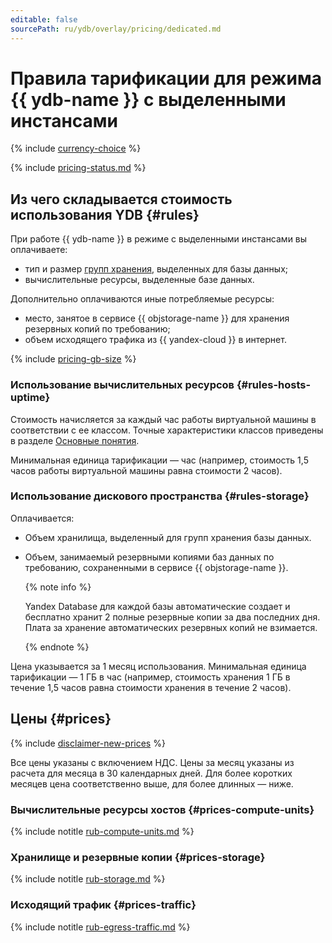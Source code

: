 ```yaml
---
editable: false
sourcePath: ru/ydb/overlay/pricing/dedicated.md
---
```


# Правила тарификации для режима {{ ydb-name }} с выделенными инстансами

{% include [currency-choice](../_includes/pricing/currency-choice.md) %}

{% include [pricing-status.md](../_includes/pricing/pricing-status.md) %}

## Из чего складывается стоимость использования YDB {#rules}

При работе {{ ydb-name }} в режиме с выделенными инстансами вы оплачиваете:

* тип и размер [групп хранения](../concepts/databases.md#storage-groups), выделенных для базы данных;
* вычислительные ресурсы, выделенные базе данных.

Дополнительно оплачиваются иные потребляемые ресурсы:

* место, занятое в сервисе {{ objstorage-name }} для хранения резервных копий по требованию;
* объем исходящего трафика из {{ yandex-cloud }} в интернет.


{% include [pricing-gb-size](../_includes/pricing/pricing-gb-size.md) %}

### Использование вычислительных ресурсов {#rules-hosts-uptime}

Стоимость начисляется за каждый час работы виртуальной машины в соответствии с ее классом. Точные характеристики классов приведены в разделе [Основные понятия](../concepts/databases.md#compute-units).

Минимальная единица тарификации — час (например, стоимость 1,5 часов работы виртуальной машины равна стоимости 2 часов).

### Использование дискового пространства {#rules-storage}

Оплачивается:

* Объем хранилища, выделенный для групп хранения базы данных.

* Объем, занимаемый резервными копиями баз данных по требованию, сохраненными в сервисе {{ objstorage-name }}.

   {% note info %}

   Yandex Database для каждой базы автоматические создает и бесплатно хранит 2 полные резервные копии за два последних дня. Плата за хранение автоматических резервных копий не взимается.

   {% endnote %}

Цена указывается за 1 месяц использования. Минимальная единица тарификации — 1 ГБ в час (например, стоимость хранения 1 ГБ в течение 1,5 часов равна стоимости хранения в течение 2 часов).

## Цены {#prices}


{% include [disclaimer-new-prices](../../_pricing/disclaimer-new-prices.md) %}

Все цены указаны с включением НДС. Цены за месяц указаны из расчета для месяца в 30 календарных дней. Для более коротких месяцев цена соответственно выше, для более длинных — ниже.

### Вычислительные ресурсы хостов {#prices-compute-units}


{% include notitle [rub-compute-units.md](../../_pricing/ydb/rub-compute-units.md) %}



### Хранилище и резервные копии {#prices-storage}


{% include notitle [rub-storage.md](../../_pricing/ydb/rub-storage.md) %}



### Исходящий трафик {#prices-traffic}


{% include notitle [rub-egress-traffic.md](../../_pricing/rub-egress-traffic.md) %}



